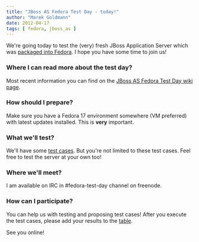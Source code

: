 ```yaml
---
title: "JBoss AS Fedora Test Day - today!"
author: "Marek Goldmann"
date: 2012-04-17
tags: [ fedora, jboss_as ]
---
```


We're going today to test the (very) fresh JBoss Application Server which was [packaged into Fedora](https://fedoraproject.org/wiki/JBossAS7). I hope you have some time to join us!

### Where I can read more about the test day? ###

Most recent information you can find on the [JBoss AS Fedora Test Day wiki page](https://fedoraproject.org/wiki/Test_Day:2012-04-17_JBoss_Application_Server).

### How should I prepare? ###

Make sure you have a Fedora 17 environment somewhere (VM preferred) with latest updates installed. This is **very** important.

### What we'll test? ###

We'll have some [test cases](https://fedoraproject.org/wiki/Test_Day:2012-04-17_JBoss_Application_Server#Test_Cases). But you're not limited to these test cases. Feel free to test the server at your own too!

### Where we'll meet? ###

I am available on IRC in #fedora-test-day channel on freenode.

### How can I participate? ###

You can help us with testing and proposing test cases! After you execute the test cases, please add your results to the [table](https://fedoraproject.org/wiki/Test_Day:2012-04-17_JBoss_Application_Server#Test_Results).

See you online!
